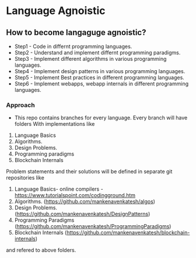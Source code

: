 # Language Agnoistic

## How to become langaguge agnoistic?
 -  Step1 - Code in differnt programming languages.
 -  Step2 - Understand and implement differnt programming paradigms. 
 -  Step3 - Implement different algorithms in various programming languages.
 -  Step4 - Implement design patterns in various programming languages.
 -  Step5 - Implement Best practices in different programming languages.
 -  Step6 - Implement webapps, webapp internals in different programming languages.


### Approach
- This repo contains branches for every language. 
Every branch will have folders With implementations like
1. Language Basics
2. Algorithms.
3. Design Problems.
4. Programming paradigms
4. Blockchain Internals

Problem statements and their solutions will be defined in separate git repositories like
1. Language Basics- online compilers - https://www.tutorialspoint.com/codingground.htm
2. Algorithms. (https://github.com/mankenavenkatesh/algos)
3. Design Problems. (https://github.com/mankenavenkatesh/DesignPatterns)
4. Programming Paradigms (https://github.com/mankenavenkatesh/ProgrammingParadigms)
5. Blockchain Internals (https://github.com/mankenavenkatesh/blockchain-internals)

and refered to above folders.
